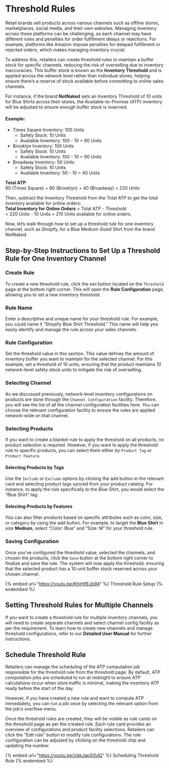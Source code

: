 # Threshold Rules

Retail brands sell products across various channels such as offline stores, marketplaces, social media, and their own websites. Managing inventory across these platforms can be challenging, as each channel may have different rules and penalties for order fulfillment delays or rejections. For example, platforms like Amazon impose penalties for delayed fulfillment or rejected orders, which makes managing inventory crucial.

To address this, retailers can create threshold rules to maintain a buffer stock for specific channels, reducing the risk of overselling due to inventory inaccuracies. This buffer stock is known as the **Inventory Threshold** and is applied across the network level rather than individual stores, helping ensure there’s a reserve of stock available before committing to online sales channels.

For instance, if the brand **NotNaked** sets an Inventory Threshold of 10 units for Blue Shirts across their stores, the Available-to-Promise (ATP) inventory will be adjusted to ensure enough buffer stock is reserved.

#### Example:

* Times Square Inventory: 100 Units
  * Safety Stock: 10 Units
  * Available Inventory: 100 - 10 = 90 Units
* Brooklyn Inventory: 100 Units
  * Safety Stock: 10 Units
  * Available Inventory: 100 - 10 = 90 Units
* Broadway Inventory: 50 Units
  * Safety Stock: 10 Units
  * Available Inventory: 50 - 10 = 40 Units

**Total ATP**:\
90 (Times Square) + 90 (Brooklyn) + 40 (Broadway) = 220 Units

Then, subtract the Inventory Threshold from the Total ATP to get the total inventory available for online orders:\
**Total Inventory for Online Orders** = Total ATP - Threshold\
\= 220 Units - 10 Units = 210 Units available for online orders.

Now, let’s walk through how to set up a threshold rule for one inventory channel, such as Shopify, for a Blue Medium-Sized Shirt from the brand NotNaked.

## Step-by-Step Instructions to Set Up a Threshold Rule for One Inventory Channel

### Create Rule

To create a new threshold rule, click the `Add` button located on the `Threshold` page at the bottom right corner. This will open the **Rule Configuration** page, allowing you to set a new inventory threshold.

### Rule Name

Enter a descriptive and unique name for your threshold rule. For example, you could name it “Shopify Blue Shirt Threshold.” This name will help you easily identify and manage the rule across your sales channels.

### Rule Configuration

Set the threshold value in this section. This value defines the amount of inventory buffer you want to maintain for the selected channel. For this example, set a threshold of 10 units, ensuring that the product maintains 10 network-level safety stock units to mitigate the risk of overselling.

### Selecting Channel

As we discussed previously, network-level inventory configurations on products are done through the `Channel Configuration` facility. Therefore, you will see the list of all the channel configuration facilities here. You can choose the relevant configuration facility to ensure the rules are applied network-wide on that channel.

### Selecting Products

If you want to create a blanket rule to apply the threshold on all products, no product selection is required. However, if you want to apply the threshold rule to specific products, you can select them either by `Product Tag` or `Product Feature`.

#### Selecting Products by Tags

Use the `Include` or `Exclude` options by clicking the add button in the relevant card and selecting product tags synced from your product catalog. For instance, to apply the rule specifically to the Blue Shirt, you would select the “Blue Shirt” tag.

#### Selecting Products by Features

You can also filter products based on specific attributes such as color, size, or category by using the add button. For example, to target the **Blue Shirt** in size **Medium**, select “Color: Blue” and “Size: M” for your threshold rule.

### Saving Configuration

Once you’ve configured the threshold value, selected the channels, and chosen the products, click the `Save` button at the bottom right corner to finalize and save the rule. The system will now apply the threshold, ensuring that the selected product has a 10-unit buffer stock reserved across your chosen channel.



{% embed url="https://youtu.be/KhiHlfEJb9A" %}
Threshold Rule Setup
{% endembed %}

## Setting Threshold Rules for Multiple Channels

If you want to create a threshold rule for multiple inventory channels, you will need to create separate channels and select channel config facility as per the requirement. To learn how to create new channels and manage threshold configurations, refer to our **Detailed User Manual** for further instructions.

## Schedule Threshold Rule

Retailers can manage the scheduling of the ATP computation job responsible for the threshold rule from the threshold page. By default, ATP computation jobs are scheduled to run at midnight to ensure ATP calculations occur when store traffic is minimal, making the inventory ATP ready before the start of the day.

However, if you have created a new rule and want to compute ATP immediately, you can run a job once by selecting the relevant option from the job's overflow menu.

Once the threshold rules are created, they will be visible as rule cards on the threshold page as per the created rule. Each rule card provides an overview of configurations and product facility selections. Retailers can click the "Edit rule" button to modify rule configurations. The rule configuration can be adjusted by clicking on the threshold chip and updating the number.

{% embed url="https://youtu.be/UekJap0j5dQ" %}
Scheduling Threshold Rule
{% endembed %}





